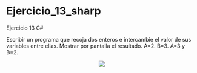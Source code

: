# Ejercicio_13_sharp
Ejercicio 13 C#

Escribir un programa que recoja dos enteros e intercambie el valor de sus variables
entre ellas.
Mostrar por pantalla el resultado.
A=2.
B=3.
A=3 y B=2.

<p align="center">
  <img src="https://user-images.githubusercontent.com/65538839/139426493-246040dd-56c3-407c-864f-ba1fe501b9bf.png">
</p>
